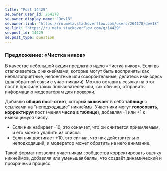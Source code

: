 ```yaml
---
title: "Post 14429"
se.owner.user_id: 264178
se.owner.display_name: "Dev18"
se.owner.link: "https://ru.meta.stackoverflow.com/users/264178/dev18"
se.link: "https://ru.meta.stackoverflow.com/q/14429"
se.post_id: 14429
se.post_type: question
---
```

<h3>Предложение: «Чистка ников»</h3>
<p>В качестве небольшой акции предлагаю идею «Чистка ников». Если вы сталкиваетесь с никнеймами, которые могут быть восприняты как неблагоприятные, непонятные или оскорбительные, делитесь ими здесь (для обратной связи с участниками). Можно оставить ссылку на этот пост в профиле таких пользователей или, как обычно, отправить информацию модераторам для проверки.</p>
<p>Добавлю <strong>общий пост-ответ</strong>, который <strong>включает</strong> в себя <strong>таблицу</strong> с ссылками на &quot;неподходящие&quot; никнеймы. Участники могут <strong>голосовать, корректируя</strong> пост (меняя <strong>число в таблице</strong>), добавляя -1 или +1 к имеющемуся числу.</p>
<ul>
<li>Если ник набирает -10, это означает, что он считается приемлемым, и его можно удалить из списка.</li>
<li>Если ник достигает +10, это сигнал, что ник действительно неподходящий, и модератор может обратить на него внимание.</li>
</ul>
<p>Такой формат позволит участникам сообщества корректировать оценку никнеймов, добавляя или уменьшая баллы, что создаёт динамический и прозрачный процесс.</p>
